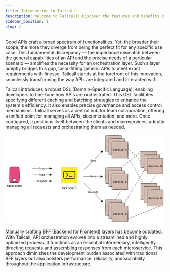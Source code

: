 ```yaml
---
title: Introduction to Tailcall
description: Welcome to Tailcall! Discover the features and benefits of using Tailcall for optimizing and managing your GraphQL server configurations. This introduction provides an overview of Tailcall's capabilities, guiding you through its essential tools and functionalities to enhance your GraphQL development and performance.
sidebar_position: 1
slug: /
---
```


Good APIs craft a broad spectrum of functionalities. Yet, the broader their scope, the more they diverge from being the perfect fit for any specific use case. This fundamental discrepancy — the impedance mismatch between the general capabilities of an API and the precise needs of a particular scenario — amplifies the necessity for an orchestration layer. Such a layer adeptly bridges this gap, tailor-fitting generic APIs to meet exact requirements with finesse. Tailcall stands at the forefront of this innovation, seamlessly transforming the way APIs are integrated and interacted with.

Tailcall introduces a robust DSL (Domain-Specific Language), enabling developers to fine-tune how APIs are orchestrated. This DSL facilitates specifying different caching and batching strategies to enhance the system's efficiency. It also enables precise governance and access control mechanisms. Tailcall serves as a central hub for team collaboration, offering a unified point for managing all APIs, documentation, and more. Once configured, it positions itself between the clients and microservices, adeptly managing all requests and orchestrating them as needed.

![Architecture Diagram](/images/docs/architecture.png)

Manually crafting BFF (Backend for Frontend) layers has become outdated. With Tailcall, API orchestration evolves into a streamlined and highly optimized process. It functions as an essential intermediary, intelligently directing requests and assembling responses from each microservice. This approach diminishes the development burden associated with traditional BFF layers but also bolsters performance, reliability, and scalability throughout the application infrastructure.
